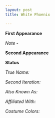 ```yaml
---
layout: post
title: White Phoenix

---
```


**First Appearance**



*Note* -

**Second Appearance**



**Status**



*True Name:*

*Second Iteration:*  

*Also Known As:*  

*Affiliated With:*  

*Costume Colors:*  
